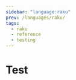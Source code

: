 ```yaml
---
sidebar: "language:raku"
prev: /languages/raku/
tags:
  - raku
  - reference
  - testing
---
```


# Test

<!--
TODO: Finish this reference
TODO: Add tutorial and link to it
TODO: Add any recipes and link to them
-->
